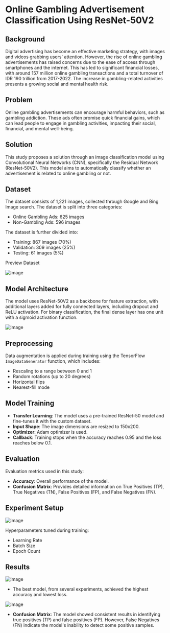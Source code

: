 # Online Gambling Advertisement Classification Using ResNet-50V2

## Background
Digital advertising has become an effective marketing strategy, with images and videos grabbing users' attention. However, the rise of online gambling advertisements has raised concerns due to the ease of access through smartphones and the internet. This has led to significant financial losses, with around 157 million online gambling transactions and a total turnover of IDR 190 trillion from 2017-2022. The increase in gambling-related activities presents a growing social and mental health risk.

## Problem
Online gambling advertisements can encourage harmful behaviors, such as gambling addiction. These ads often promise quick financial gains, which can lead people to engage in gambling activities, impacting their social, financial, and mental well-being.

## Solution
This study proposes a solution through an image classification model using Convolutional Neural Networks (CNN), specifically the Residual Network (ResNet-50V2). This model aims to automatically classify whether an advertisement is related to online gambling or not.

## Dataset
The dataset consists of 1,221 images, collected through Google and Bing Image search. The dataset is split into three categories:
- Online Gambling Ads: 625 images
- Non-Gambling Ads: 596 images

The dataset is further divided into:
- Training: 867 images (70%)
- Validation: 309 images (25%)
- Testing: 61 images (5%)

Preview Dataset

![image](https://github.com/user-attachments/assets/1d9e762c-4e8b-40a6-85ba-5241b8661159)


## Model Architecture
The model uses ResNet-50V2 as a backbone for feature extraction, with additional layers added for fully connected layers, including dropout and ReLU activation. For binary classification, the final dense layer has one unit with a sigmoid activation function.

![image](https://github.com/user-attachments/assets/6ff3091a-6698-45f1-8962-42fe5d856d63)


## Preprocessing
Data augmentation is applied during training using the TensorFlow `ImageDataGenerator` function, which includes:
- Rescaling to a range between 0 and 1
- Random rotations (up to 20 degrees)
- Horizontal flips
- Nearest-fill mode

## Model Training
- **Transfer Learning**: The model uses a pre-trained ResNet-50 model and fine-tunes it with the custom dataset.
- **Input Shape**: The image dimensions are resized to 150x200.
- **Optimizer**: Adam optimizer is used.
- **Callback**: Training stops when the accuracy reaches 0.95 and the loss reaches below 0.1.

## Evaluation
Evaluation metrics used in this study:
- **Accuracy**: Overall performance of the model.
- **Confusion Matrix**: Provides detailed information on True Positives (TP), True Negatives (TN), False Positives (FP), and False Negatives (FN).

## Experiment Setup

![image](https://github.com/user-attachments/assets/472fe009-5e8d-466b-af2d-76a33d8e6c65)

Hyperparameters tuned during training:
- Learning Rate
- Batch Size
- Epoch Count

## Results

![image](https://github.com/user-attachments/assets/8a66ab70-4cde-44b4-b701-493d346e78a0)

- The best model, from several experiments, achieved the highest accuracy and lowest loss.

![image](https://github.com/user-attachments/assets/4cab4f4a-7990-4073-85e0-c5276cf7543d)

- **Confusion Matrix**: The model showed consistent results in identifying true positives (TP) and false positives (FP). However, False Negatives (FN) indicate the model's inability to detect some positive samples.
